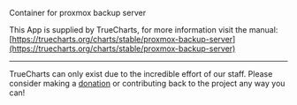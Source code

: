 Container for proxmox backup server

This App is supplied by TrueCharts, for more information visit the manual: [https://truecharts.org/charts/stable/proxmox-backup-server](https://truecharts.org/charts/stable/proxmox-backup-server)

---

TrueCharts can only exist due to the incredible effort of our staff.
Please consider making a [donation](https://truecharts.org/sponsor) or contributing back to the project any way you can!
